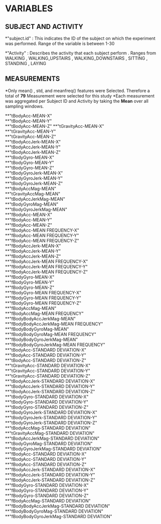 VARIABLES
=========


SUBJECT AND ACTIVITY
---------------------

*"subject.id" : This indicates the ID of the subject on which the experiment was performed. Range of the variable is between 1-30                            

*"Activity"  :  Describes the activity that each subject perform . Ranges from WALKING ,  WALKING_UPSTAIRS , WALKING_DOWNSTAIRS , SITTING , STANDING , LAYING


MEASUREMENTS
------------ 

*Only mean() , std, and meanfreq() features were Selected. Therefore a total of **79** Measurement were selected for this study
*Each measurement was aggregated per Subject ID and Activity by taking the **Mean** over all sampling windows.

 
**"tBodyAcc-MEAN-X"                         
**"tBodyAcc-MEAN-Y"                        
**"tBodyAcc-MEAN-Z"
**"tGravityAcc-MEAN-X"                     
**"tGravityAcc-MEAN-Y"            
**"tGravityAcc-MEAN-Z"                     
**"tBodyAccJerk-MEAN-X"            
**"tBodyAccJerk-MEAN-Y"                    
**"tBodyAccJerk-MEAN-Z"            
**"tBodyGyro-MEAN-X"                       
**"tBodyGyro-MEAN-Y"                        
**"tBodyGyro-MEAN-Z"                       
**"tBodyGyroJerk-MEAN-X"        
**"tBodyGyroJerk-MEAN-Y"                   
**"tBodyGyroJerk-MEAN-Z"                   
**"tBodyAccMag-MEAN"                       
**"tGravityAccMag-MEAN"                    
**"tBodyAccJerkMag-MEAN"                   
**"tBodyGyroMag-MEAN"                       
**"tBodyGyroJerkMag-MEAN"                  
**"fBodyAcc-MEAN-X"                         
**"fBodyAcc-MEAN-Y"                        
**"fBodyAcc-MEAN-Z"                         
**"fBodyAcc-MEAN FREQUENCY-X"              
**"fBodyAcc-MEAN FREQUENCY-Y"               
**"fBodyAcc-MEAN FREQUENCY-Z"              
**"fBodyAccJerk-MEAN-X"                     
**"fBodyAccJerk-MEAN-Y"                    
**"fBodyAccJerk-MEAN-Z"                     
**"fBodyAccJerk-MEAN FREQUENCY-X"          
**"fBodyAccJerk-MEAN FREQUENCY-Y"           
**"fBodyAccJerk-MEAN FREQUENCY-Z"          
**"fBodyGyro-MEAN-X"                        
**"fBodyGyro-MEAN-Y"                       
**"fBodyGyro-MEAN-Z"                        
**"fBodyGyro-MEAN FREQUENCY-X"             
**"fBodyGyro-MEAN FREQUENCY-Y"              
**"fBodyGyro-MEAN FREQUENCY-Z"             
**"fBodyAccMag-MEAN"                        
**"fBodyAccMag-MEAN FREQUENCY"             
**"fBodyBodyAccJerkMag-MEAN"               
**"fBodyBodyAccJerkMag-MEAN FREQUENCY"     
**"fBodyBodyGyroMag-MEAN"                   
**"fBodyBodyGyroMag-MEAN FREQUENCY"        
**"fBodyBodyGyroJerkMag-MEAN"               
**"fBodyBodyGyroJerkMag-MEAN FREQUENCY"    
**"tBodyAcc-STANDARD DEVIATION-X"           
**"tBodyAcc-STANDARD DEVIATION-Y"          
**"tBodyAcc-STANDARD DEVIATION-Z"           
**"tGravityAcc-STANDARD DEVIATION-X"       
**"tGravityAcc-STANDARD DEVIATION-Y"        
**"tGravityAcc-STANDARD DEVIATION-Z"       
**"tBodyAccJerk-STANDARD DEVIATION-X"       
**"tBodyAccJerk-STANDARD DEVIATION-Y"      
**"tBodyAccJerk-STANDARD DEVIATION-Z"       
**"tBodyGyro-STANDARD DEVIATION-X"         
**"tBodyGyro-STANDARD DEVIATION-Y"          
**"tBodyGyro-STANDARD DEVIATION-Z"         
**"tBodyGyroJerk-STANDARD DEVIATION-X"      
**"tBodyGyroJerk-STANDARD DEVIATION-Y"     
**"tBodyGyroJerk-STANDARD DEVIATION-Z"      
**"tBodyAccMag-STANDARD DEVIATION"         
**"tGravityAccMag-STANDARD DEVIATION"       
**"tBodyAccJerkMag-STANDARD DEVIATION"     
**"tBodyGyroMag-STANDARD DEVIATION"       
**"tBodyGyroJerkMag-STANDARD DEVIATION"    
**"fBodyAcc-STANDARD DEVIATION-X"           
**"fBodyAcc-STANDARD DEVIATION-Y"          
**"fBodyAcc-STANDARD DEVIATION-Z"           
**"fBodyAccJerk-STANDARD DEVIATION-X"      
**"fBodyAccJerk-STANDARD DEVIATION-Y"       
**"fBodyAccJerk-STANDARD DEVIATION-Z"      
**"fBodyGyro-STANDARD DEVIATION-X"          
**"fBodyGyro-STANDARD DEVIATION-Y"         
**"fBodyGyro-STANDARD DEVIATION-Z"          
**"fBodyAccMag-STANDARD DEVIATION"         
**"fBodyBodyAccJerkMag-STANDARD DEVIATION"  
**"fBodyBodyGyroMag-STANDARD DEVIATION"    
**"fBodyBodyGyroJerkMag-STANDARD DEVIATION"